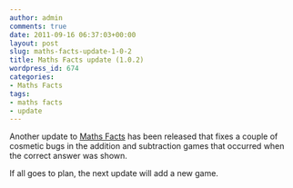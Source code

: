 ```yaml
---
author: admin
comments: true
date: 2011-09-16 06:37:03+00:00
layout: post
slug: maths-facts-update-1-0-2
title: Maths Facts update (1.0.2)
wordpress_id: 674
categories:
- Maths Facts
tags:
- maths facts
- update
---
```


Another update to [Maths Facts](/apps/maths-facts/) has been released that fixes a couple of cosmetic bugs in the addition and subtraction games that occurred when the correct answer was shown.

If all goes to plan, the next update will add a new game.
